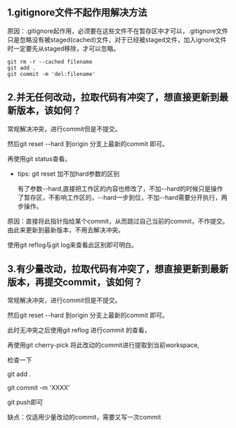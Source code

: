## 1.gitignore文件不起作用解决方法
原因：.gitignore起作用，必须要在这些文件不在暂存区中才可以，.gitignore文件只是忽略没有被staged(cached)文件，对于已经被staged文件，加入ignore文件时一定要先从staged移除，才可以忽略。
```
git rm -r --cached filename 
git add .
git commit -m 'del:filename'
```
## 2.并无任何改动，拉取代码有冲突了，想直接更新到最新版本，该如何？
常规解决冲突，进行commit但是不提交。

然后git reset --hard 到origin 分支上最新的commit 即可。

再使用git status查看。

- tips: git reset 加不加hard参数的区别

    有了参数--hard,直接把工作区的内容也修改了，不加--hard的时候只是操作了暂存区，不影响工作区的，--hard一步到位，不加--hard需要分开执行，两步操作。

原因：直接将此指针指给某个commit，从而跳过自己当前的commit，不作提交。由此来更新到最新版本，不用去解决冲突。

使用git reflog与git log来查看此区别即可明白。

## 3.有少量改动，拉取代码有冲突了，想直接更新到最新版本，再提交commit，该如何？
常规解决冲突，进行commit但是不提交。

然后git reset --hard 到origin 分支上最新的commit 即可。

此时无冲突之后使用git reflog 进行commit 的查看，

再使用git cherry-pick 将此改动的commit进行提取到当前workspace,

检查一下

git add .

git commit -m 'XXXX'

git push即可

缺点：仅适用少量改动的commit，需要又写一次commit

